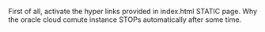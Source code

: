 First of all, activate the hyper links provided in index.html STATIC page.
Why the oracle cloud comute instance STOPs automatically after some time.
